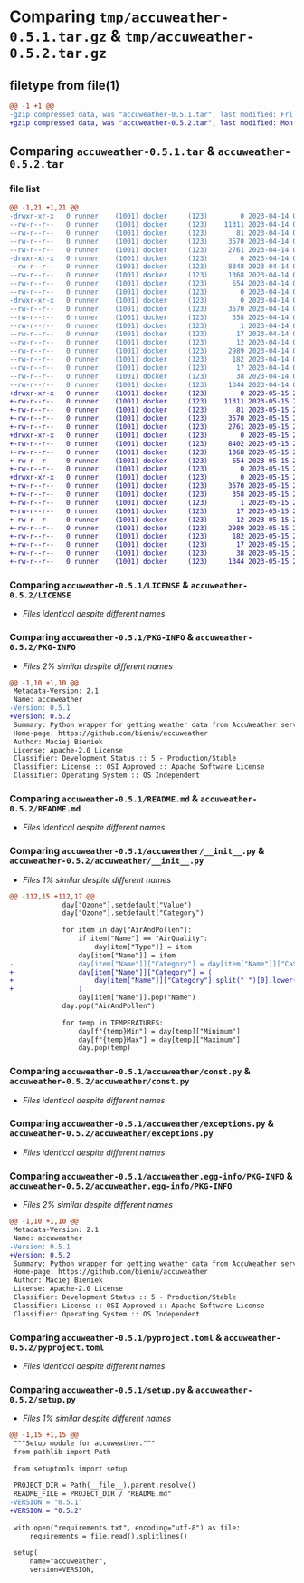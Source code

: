 # Comparing `tmp/accuweather-0.5.1.tar.gz` & `tmp/accuweather-0.5.2.tar.gz`

## filetype from file(1)

```diff
@@ -1 +1 @@
-gzip compressed data, was "accuweather-0.5.1.tar", last modified: Fri Apr 14 07:26:32 2023, max compression
+gzip compressed data, was "accuweather-0.5.2.tar", last modified: Mon May 15 20:45:59 2023, max compression
```

## Comparing `accuweather-0.5.1.tar` & `accuweather-0.5.2.tar`

### file list

```diff
@@ -1,21 +1,21 @@
-drwxr-xr-x   0 runner    (1001) docker     (123)        0 2023-04-14 07:26:32.193588 accuweather-0.5.1/
--rw-r--r--   0 runner    (1001) docker     (123)    11311 2023-04-14 07:26:16.000000 accuweather-0.5.1/LICENSE
--rw-r--r--   0 runner    (1001) docker     (123)       81 2023-04-14 07:26:16.000000 accuweather-0.5.1/MANIFEST.in
--rw-r--r--   0 runner    (1001) docker     (123)     3570 2023-04-14 07:26:32.193588 accuweather-0.5.1/PKG-INFO
--rw-r--r--   0 runner    (1001) docker     (123)     2761 2023-04-14 07:26:16.000000 accuweather-0.5.1/README.md
-drwxr-xr-x   0 runner    (1001) docker     (123)        0 2023-04-14 07:26:32.193588 accuweather-0.5.1/accuweather/
--rw-r--r--   0 runner    (1001) docker     (123)     8348 2023-04-14 07:26:16.000000 accuweather-0.5.1/accuweather/__init__.py
--rw-r--r--   0 runner    (1001) docker     (123)     1368 2023-04-14 07:26:16.000000 accuweather-0.5.1/accuweather/const.py
--rw-r--r--   0 runner    (1001) docker     (123)      654 2023-04-14 07:26:16.000000 accuweather-0.5.1/accuweather/exceptions.py
--rw-r--r--   0 runner    (1001) docker     (123)        0 2023-04-14 07:26:16.000000 accuweather-0.5.1/accuweather/py.typed
-drwxr-xr-x   0 runner    (1001) docker     (123)        0 2023-04-14 07:26:32.193588 accuweather-0.5.1/accuweather.egg-info/
--rw-r--r--   0 runner    (1001) docker     (123)     3570 2023-04-14 07:26:32.000000 accuweather-0.5.1/accuweather.egg-info/PKG-INFO
--rw-r--r--   0 runner    (1001) docker     (123)      358 2023-04-14 07:26:32.000000 accuweather-0.5.1/accuweather.egg-info/SOURCES.txt
--rw-r--r--   0 runner    (1001) docker     (123)        1 2023-04-14 07:26:32.000000 accuweather-0.5.1/accuweather.egg-info/dependency_links.txt
--rw-r--r--   0 runner    (1001) docker     (123)       17 2023-04-14 07:26:32.000000 accuweather-0.5.1/accuweather.egg-info/requires.txt
--rw-r--r--   0 runner    (1001) docker     (123)       12 2023-04-14 07:26:32.000000 accuweather-0.5.1/accuweather.egg-info/top_level.txt
--rw-r--r--   0 runner    (1001) docker     (123)     2989 2023-04-14 07:26:16.000000 accuweather-0.5.1/pyproject.toml
--rw-r--r--   0 runner    (1001) docker     (123)      182 2023-04-14 07:26:16.000000 accuweather-0.5.1/requirements-test.txt
--rw-r--r--   0 runner    (1001) docker     (123)       17 2023-04-14 07:26:16.000000 accuweather-0.5.1/requirements.txt
--rw-r--r--   0 runner    (1001) docker     (123)       38 2023-04-14 07:26:32.193588 accuweather-0.5.1/setup.cfg
--rw-r--r--   0 runner    (1001) docker     (123)     1344 2023-04-14 07:26:16.000000 accuweather-0.5.1/setup.py
+drwxr-xr-x   0 runner    (1001) docker     (123)        0 2023-05-15 20:45:59.142764 accuweather-0.5.2/
+-rw-r--r--   0 runner    (1001) docker     (123)    11311 2023-05-15 20:45:48.000000 accuweather-0.5.2/LICENSE
+-rw-r--r--   0 runner    (1001) docker     (123)       81 2023-05-15 20:45:48.000000 accuweather-0.5.2/MANIFEST.in
+-rw-r--r--   0 runner    (1001) docker     (123)     3570 2023-05-15 20:45:59.142764 accuweather-0.5.2/PKG-INFO
+-rw-r--r--   0 runner    (1001) docker     (123)     2761 2023-05-15 20:45:48.000000 accuweather-0.5.2/README.md
+drwxr-xr-x   0 runner    (1001) docker     (123)        0 2023-05-15 20:45:59.142764 accuweather-0.5.2/accuweather/
+-rw-r--r--   0 runner    (1001) docker     (123)     8402 2023-05-15 20:45:48.000000 accuweather-0.5.2/accuweather/__init__.py
+-rw-r--r--   0 runner    (1001) docker     (123)     1368 2023-05-15 20:45:48.000000 accuweather-0.5.2/accuweather/const.py
+-rw-r--r--   0 runner    (1001) docker     (123)      654 2023-05-15 20:45:48.000000 accuweather-0.5.2/accuweather/exceptions.py
+-rw-r--r--   0 runner    (1001) docker     (123)        0 2023-05-15 20:45:48.000000 accuweather-0.5.2/accuweather/py.typed
+drwxr-xr-x   0 runner    (1001) docker     (123)        0 2023-05-15 20:45:59.142764 accuweather-0.5.2/accuweather.egg-info/
+-rw-r--r--   0 runner    (1001) docker     (123)     3570 2023-05-15 20:45:59.000000 accuweather-0.5.2/accuweather.egg-info/PKG-INFO
+-rw-r--r--   0 runner    (1001) docker     (123)      358 2023-05-15 20:45:59.000000 accuweather-0.5.2/accuweather.egg-info/SOURCES.txt
+-rw-r--r--   0 runner    (1001) docker     (123)        1 2023-05-15 20:45:59.000000 accuweather-0.5.2/accuweather.egg-info/dependency_links.txt
+-rw-r--r--   0 runner    (1001) docker     (123)       17 2023-05-15 20:45:59.000000 accuweather-0.5.2/accuweather.egg-info/requires.txt
+-rw-r--r--   0 runner    (1001) docker     (123)       12 2023-05-15 20:45:59.000000 accuweather-0.5.2/accuweather.egg-info/top_level.txt
+-rw-r--r--   0 runner    (1001) docker     (123)     2989 2023-05-15 20:45:48.000000 accuweather-0.5.2/pyproject.toml
+-rw-r--r--   0 runner    (1001) docker     (123)      182 2023-05-15 20:45:48.000000 accuweather-0.5.2/requirements-test.txt
+-rw-r--r--   0 runner    (1001) docker     (123)       17 2023-05-15 20:45:48.000000 accuweather-0.5.2/requirements.txt
+-rw-r--r--   0 runner    (1001) docker     (123)       38 2023-05-15 20:45:59.142764 accuweather-0.5.2/setup.cfg
+-rw-r--r--   0 runner    (1001) docker     (123)     1344 2023-05-15 20:45:48.000000 accuweather-0.5.2/setup.py
```

### Comparing `accuweather-0.5.1/LICENSE` & `accuweather-0.5.2/LICENSE`

 * *Files identical despite different names*

### Comparing `accuweather-0.5.1/PKG-INFO` & `accuweather-0.5.2/PKG-INFO`

 * *Files 2% similar despite different names*

```diff
@@ -1,10 +1,10 @@
 Metadata-Version: 2.1
 Name: accuweather
-Version: 0.5.1
+Version: 0.5.2
 Summary: Python wrapper for getting weather data from AccuWeather servers.
 Home-page: https://github.com/bieniu/accuweather
 Author: Maciej Bieniek
 License: Apache-2.0 License
 Classifier: Development Status :: 5 - Production/Stable
 Classifier: License :: OSI Approved :: Apache Software License
 Classifier: Operating System :: OS Independent
```

### Comparing `accuweather-0.5.1/README.md` & `accuweather-0.5.2/README.md`

 * *Files identical despite different names*

### Comparing `accuweather-0.5.1/accuweather/__init__.py` & `accuweather-0.5.2/accuweather/__init__.py`

 * *Files 1% similar despite different names*

```diff
@@ -112,15 +112,17 @@
             day["Ozone"].setdefault("Value")
             day["Ozone"].setdefault("Category")
 
             for item in day["AirAndPollen"]:
                 if item["Name"] == "AirQuality":
                     day[item["Type"]] = item
                 day[item["Name"]] = item
-                day[item["Name"]]["Category"] = day[item["Name"]]["Category"].lower()
+                day[item["Name"]]["Category"] = (
+                    day[item["Name"]]["Category"].split(" ")[0].lower()
+                )
                 day[item["Name"]].pop("Name")
             day.pop("AirAndPollen")
 
             for temp in TEMPERATURES:
                 day[f"{temp}Min"] = day[temp]["Minimum"]
                 day[f"{temp}Max"] = day[temp]["Maximum"]
                 day.pop(temp)
```

### Comparing `accuweather-0.5.1/accuweather/const.py` & `accuweather-0.5.2/accuweather/const.py`

 * *Files identical despite different names*

### Comparing `accuweather-0.5.1/accuweather/exceptions.py` & `accuweather-0.5.2/accuweather/exceptions.py`

 * *Files identical despite different names*

### Comparing `accuweather-0.5.1/accuweather.egg-info/PKG-INFO` & `accuweather-0.5.2/accuweather.egg-info/PKG-INFO`

 * *Files 2% similar despite different names*

```diff
@@ -1,10 +1,10 @@
 Metadata-Version: 2.1
 Name: accuweather
-Version: 0.5.1
+Version: 0.5.2
 Summary: Python wrapper for getting weather data from AccuWeather servers.
 Home-page: https://github.com/bieniu/accuweather
 Author: Maciej Bieniek
 License: Apache-2.0 License
 Classifier: Development Status :: 5 - Production/Stable
 Classifier: License :: OSI Approved :: Apache Software License
 Classifier: Operating System :: OS Independent
```

### Comparing `accuweather-0.5.1/pyproject.toml` & `accuweather-0.5.2/pyproject.toml`

 * *Files identical despite different names*

### Comparing `accuweather-0.5.1/setup.py` & `accuweather-0.5.2/setup.py`

 * *Files 1% similar despite different names*

```diff
@@ -1,15 +1,15 @@
 """Setup module for accuweather."""
 from pathlib import Path
 
 from setuptools import setup
 
 PROJECT_DIR = Path(__file__).parent.resolve()
 README_FILE = PROJECT_DIR / "README.md"
-VERSION = "0.5.1"
+VERSION = "0.5.2"
 
 with open("requirements.txt", encoding="utf-8") as file:
     requirements = file.read().splitlines()
 
 setup(
     name="accuweather",
     version=VERSION,
```

